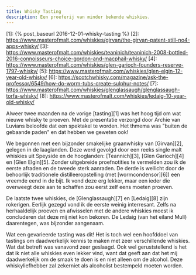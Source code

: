 ```yaml
---
title: Whisky Tasting
description: Een proeferij van minder bekende whiskies.
---
```

[1]: {% post_baseurl 2016-12-01-whisky-tasting %}
[2]: https://www.masterofmalt.com/whiskies/girvan/the-girvan-patent-still-no4-apps-whisky/
[3]: https://www.masterofmalt.com/whiskies/teaninich/teaninich-2008-bottled-2016-connoisseurs-choice-gordon-and-macphail-whisky/
[4]: https://www.masterofmalt.com/whiskies/glen-garioch-founders-reserve-1797-whisky/
[5]: https://www.masterofmalt.com/whiskies/glen-elgin-12-year-old-whisky/
[6]: https://scotchwhisky.com/magazine/ask-the-professor/6549/how-do-worm-tubs-create-sulphur-notes/
[7]: https://www.masterofmalt.com/whiskies/glenglassaugh/glenglassaugh-torfa-whisky/
[8]: https://www.masterofmalt.com/whiskies/ledaig-10-year-old-whisky/

Alweer twee maanden na de vorige [tasting][1] was het hoog tijd om wat nieuwe whisky te proeven. Met de presentatie verzorgd door Archie van Luvians beloofde dat een spektakel te worden. Het thmema was "buiten de gebaande paden" en dat hebben we geweten ook!

<a name="more"></a>

We begonnen met een bijzonder smakelijke graanwhisky van [Girvan][2], gelegen in de laaglanden. Deze werd gevolgd door een reeks single malt whiskies uit Speyside en de hooglanden: [Teannich][3], [Glen Garioch][4] en [Glen Elgin][5]. Zonder uitgebreide proefnotities te vermelden zou ik de eerste afraden en de tweede sterk aanraden. De derde is wellicht door de behoorlijk traditionele distilleeropstelling (met [wormcondensor][6]) een vreemde eend in de bijt. Ik vond deze erg lekker, maar een ieder die overweegt deze aan te schaffen zou eerst zelf eens moeten proeven.

De laatste twee whiskies, de [Glenglassaugh][7] en [Ledaig][8] zijn rokerigen. Eerlijk gezegd vond ik de eerste weinig interresant. Zelfs na herhaaldelijk proeven en afwisselen met de andere whiskies moest ik concluderen dat deze mij niet kon bekoren. De Ledaig (van het eiland Mull) daarentegen, was bijzonder aangenaam.

Wat een gevarieerde tasting was dit! Het is toch wel een hoofddoel van tastings om daadwerkelijk kennis te maken met zeer verschillende whiskies. Wat dat betreft was vanavond zeer geslaagd. Ook wel geruststellend is het dat ik niet alle whiskies even lekker vind, want dat geeft aan dat het mij daadwerkelijk om de smaak te doen is en niet alleen om de alcohol. Deze whiskyliefhebber zal zekerniet als alcoholist bestempeld moeten worden.
